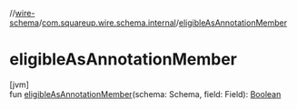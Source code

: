 //[wire-schema](../../index.md)/[com.squareup.wire.schema.internal](index.md)/[eligibleAsAnnotationMember](eligible-as-annotation-member.md)

# eligibleAsAnnotationMember

[jvm]\
fun [eligibleAsAnnotationMember](eligible-as-annotation-member.md)(schema: Schema, field: Field): [Boolean](https://kotlinlang.org/api/latest/jvm/stdlib/kotlin/-boolean/index.html)

